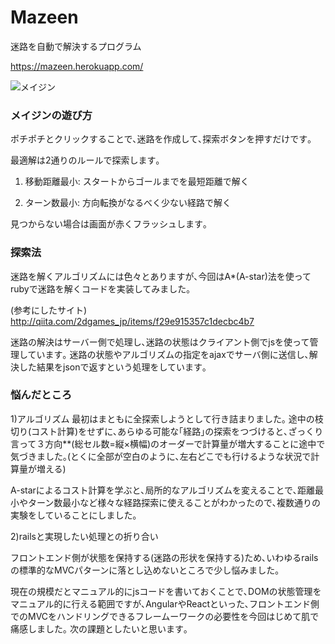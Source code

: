 # Mazeen

迷路を自動で解決するプログラム

https://mazeen.herokuapp.com/

![メイジン](https://raw.github.com/wiki/fursich/mazeen/images/mazeen.png)

### メイジンの遊び方

ポチポチとクリックすることで､迷路を作成して､探索ボタンを押すだけです｡

最適解は2通りのルールで探索します｡

1) 移動距離最小: スタートからゴールまでを最短距離で解く

2) ターン数最小: 方向転換がなるべく少ない経路で解く

見つからない場合は画面が赤くフラッシュします｡

### 探索法

迷路を解くアルゴリズムには色々とありますが､今回はA*(A-star)法を使ってrubyで迷路を解くコードを実装してみました｡

(参考にしたサイト)
http://qiita.com/2dgames_jp/items/f29e915357c1decbc4b7

迷路の解決はサーバー側で処理し､迷路の状態はクライアント側でjsを使って管理しています｡
迷路の状態やアルゴリズムの指定をajaxでサーバ側に送信し､解決した結果をjsonで返すという処理をしています｡

### 悩んだところ

1)アルゴリズム
最初はまともに全探索しようとして行き詰まりました｡
途中の枝切り(コスト計算)をせずに､あらゆる可能な｢経路｣の探索をつづけると､ざっくり言って３方向**(総セル数=縦×横幅)のオーダーで計算量が増大することに途中で気づきました｡(とくに全部が空白のように､左右どこでも行けるような状況で計算量が増える)

A-starによるコスト計算を学ぶと､局所的なアルゴリズムを変えることで､距離最小やターン数最小など様々な経路探索に使えることがわかったので､複数通りの実験をしていることにしました｡

2)railsと実現したい処理との折り合い

フロントエンド側が状態を保持する(迷路の形状を保持する)ため､いわゆるrailsの標準的なMVCパターンに落とし込めないところで少し悩みました｡

現在の規模だとマニュアル的にjsコードを書いておくことで､DOMの状態管理をマニュアル的に行える範囲ですが､AngularやReactといった､フロントエンド側でのMVCをハンドリングできるフレームーワークの必要性を今回はじめて肌で痛感しました｡
次の課題としたいと思います｡
